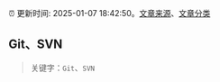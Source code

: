 :alarm_clock: 更新时间: 2025-01-07 18:42:50。[文章来源](/README.md)、[文章分类](/TAGS.md)

## Git、SVN


> 关键字：`Git`、`SVN`



